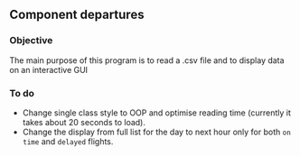 Component departures
-
### Objective
The main purpose of this program is to read a .csv file and to display data on an interactive GUI

### To do
- Change single class style to OOP and optimise reading time (currently it takes about 20 seconds to load).
- Change the display from full list for the day to next hour only for both `on time` and `delayed` flights.